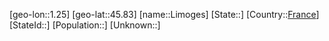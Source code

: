 ﻿---
location: [45.83,1.25]
type: City
tags:
- geo/City


SpocWebEntityId: 32019
isDeleted: false
confidential: public

---
[geo-lon::1.25]
[geo-lat::45.83]
[name::Limoges]
[State::]
[Country::[France](geo/Continent/Europe/France.md)]
[StateId::]
[Population::]
[Unknown::]

